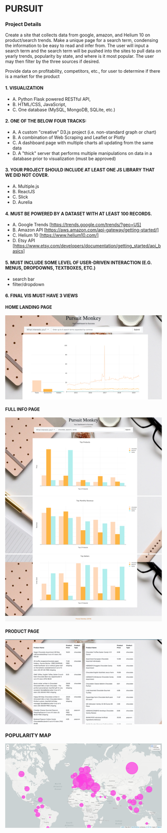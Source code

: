 # PURSUIT
### Project Details
Create a site that collects data from google, amazon, and Helium 10 on product/search trends. Make a unique page for a search term, condensing the information to be easy to read and infer from. The user will input a search term and the search term will be pushed into the sites to pull data on yearly trends, popularity by state, and where is it most popular. The user may then filter by the three sources if desired.

Provide data on profitability, competitors, etc., for user to determine if there is a market for the product

#### 1.	VISUALIZATION
- A.	Python Flask powered RESTful API, 
- B.	HTML/CSS, JavaScript, 
- C.	One database (MySQL, MongoDB, SQLite, etc.)
#### 2.	ONE OF THE BELOW FOUR TRACKS: 
- A.	A custom "creative" D3.js project (i.e. non-standard graph or chart)
- B.	A combination of Web Scraping and Leaflet or Plotly
- C.	A dashboard page with multiple charts all updating from the same data
- D.	A "thick" server that performs multiple manipulations on data in a database prior to visualization (must be approved)
#### 3.	YOUR PROJECT SHOULD INCLUDE AT LEAST ONE JS LIBRARY THAT WE DID NOT COVER.
- A.	Multiple.js
- B.	ReactJS
- C.	Slick
- D.	Aurelia
#### 4.	MUST BE POWERED BY A DATASET WITH AT LEAST 100 RECORDS. 
- A. Google Trends [https://trends.google.com/trends/?geo=US]
- B. Amazon API [https://aws.amazon.com/api-gateway/getting-started/]
- C. Helium 10 [https://www.helium10.com/]
- D. Etsy API [https://www.etsy.com/developers/documentation/getting_started/api_basics]
#### 5.	MUST INCLUDE SOME LEVEL OF USER-DRIVEN INTERACTION (E.G. MENUS, DROPDOWNS, TEXTBOXES, ETC.)
- search bar
- filter/dropdown
#### 6.	FINAL VIS MUST HAVE 3 VIEWS

#### HOME LANDING PAGE

![Home](My-images/home.png)

#### FULL INFO PAGE

![Top Products](My-images/top-products.png)
![Top Monthly](My-images/top-monthly.png)
![Top Sellers](My-images/top-sellers.png)

#### PRODUCT PAGE
![Products](My-images/products.png)

### POPULARITY MAP
![Map](My-images/map.png)


